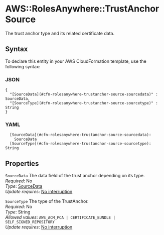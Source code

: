 # AWS::RolesAnywhere::TrustAnchor Source<a name="aws-properties-rolesanywhere-trustanchor-source"></a>

The trust anchor type and its related certificate data\.

## Syntax<a name="aws-properties-rolesanywhere-trustanchor-source-syntax"></a>

To declare this entity in your AWS CloudFormation template, use the following syntax:

### JSON<a name="aws-properties-rolesanywhere-trustanchor-source-syntax.json"></a>

```
{
  "[SourceData](#cfn-rolesanywhere-trustanchor-source-sourcedata)" : SourceData,
  "[SourceType](#cfn-rolesanywhere-trustanchor-source-sourcetype)" : String
}
```

### YAML<a name="aws-properties-rolesanywhere-trustanchor-source-syntax.yaml"></a>

```
  [SourceData](#cfn-rolesanywhere-trustanchor-source-sourcedata): 
    SourceData
  [SourceType](#cfn-rolesanywhere-trustanchor-source-sourcetype): String
```

## Properties<a name="aws-properties-rolesanywhere-trustanchor-source-properties"></a>

`SourceData`  <a name="cfn-rolesanywhere-trustanchor-source-sourcedata"></a>
The data field of the trust anchor depending on its type\.   
*Required*: No  
*Type*: [SourceData](aws-properties-rolesanywhere-trustanchor-sourcedata.md)  
*Update requires*: [No interruption](https://docs.aws.amazon.com/AWSCloudFormation/latest/UserGuide/using-cfn-updating-stacks-update-behaviors.html#update-no-interrupt)

`SourceType`  <a name="cfn-rolesanywhere-trustanchor-source-sourcetype"></a>
 The type of the TrustAnchor\.  
*Required*: No  
*Type*: String  
*Allowed values*: `AWS_ACM_PCA | CERTIFICATE_BUNDLE | SELF_SIGNED_REPOSITORY`  
*Update requires*: [No interruption](https://docs.aws.amazon.com/AWSCloudFormation/latest/UserGuide/using-cfn-updating-stacks-update-behaviors.html#update-no-interrupt)